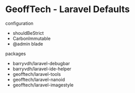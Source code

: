 # GeoffTech - Laravel Defaults

configuration

- shouldBeStrict
- CarbonImmutable
- @admin blade

packages

- barryvdh/laravel-debugbar
- barryvdh/laravel-ide-helper
- geofftech/laravel-tools
- geofftech/laravel-nanoid
- geofftech/laravel-imagestyle
